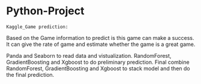 Python-Project
===

    Kaggle_Game prediction:
Based on the Game information to predict is this game can make a success. It can give the rate of game and estimate whether the game is a great game.

Panda and Seaborn to read data and vistualization.
RandomForest, GradientBoosting and Xgboost to do preliminary prediction.
Final combine RandomForest, GradientBoosting and Xgboost to stack model and then do the final prediction.
